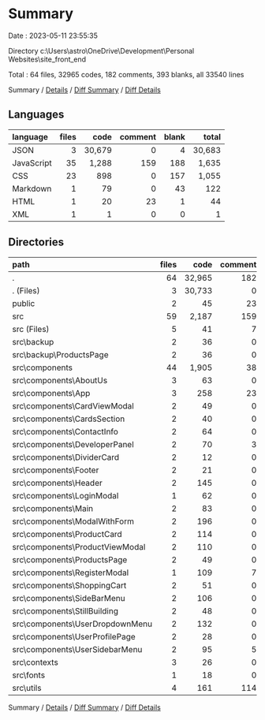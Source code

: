 # Summary

Date : 2023-05-11 23:55:35

Directory c:\\Users\\astro\\OneDrive\\Development\\Personal Websites\\site_front_end

Total : 64 files,  32965 codes, 182 comments, 393 blanks, all 33540 lines

Summary / [Details](details.md) / [Diff Summary](diff.md) / [Diff Details](diff-details.md)

## Languages
| language | files | code | comment | blank | total |
| :--- | ---: | ---: | ---: | ---: | ---: |
| JSON | 3 | 30,679 | 0 | 4 | 30,683 |
| JavaScript | 35 | 1,288 | 159 | 188 | 1,635 |
| CSS | 23 | 898 | 0 | 157 | 1,055 |
| Markdown | 1 | 79 | 0 | 43 | 122 |
| HTML | 1 | 20 | 23 | 1 | 44 |
| XML | 1 | 1 | 0 | 0 | 1 |

## Directories
| path | files | code | comment | blank | total |
| :--- | ---: | ---: | ---: | ---: | ---: |
| . | 64 | 32,965 | 182 | 393 | 33,540 |
| . (Files) | 3 | 30,733 | 0 | 46 | 30,779 |
| public | 2 | 45 | 23 | 2 | 70 |
| src | 59 | 2,187 | 159 | 345 | 2,691 |
| src (Files) | 5 | 41 | 7 | 8 | 56 |
| src\\backup | 2 | 36 | 0 | 7 | 43 |
| src\\backup\\ProductsPage | 2 | 36 | 0 | 7 | 43 |
| src\\components | 44 | 1,905 | 38 | 300 | 2,243 |
| src\\components\\AboutUs | 3 | 63 | 0 | 9 | 72 |
| src\\components\\App | 3 | 258 | 23 | 38 | 319 |
| src\\components\\CardViewModal | 2 | 49 | 0 | 7 | 56 |
| src\\components\\CardsSection | 2 | 40 | 0 | 6 | 46 |
| src\\components\\ContactInfo | 2 | 64 | 0 | 13 | 77 |
| src\\components\\DeveloperPanel | 2 | 70 | 3 | 10 | 83 |
| src\\components\\DividerCard | 2 | 12 | 0 | 4 | 16 |
| src\\components\\Footer | 2 | 21 | 0 | 5 | 26 |
| src\\components\\Header | 2 | 145 | 0 | 21 | 166 |
| src\\components\\LoginModal | 1 | 62 | 0 | 8 | 70 |
| src\\components\\Main | 2 | 83 | 0 | 15 | 98 |
| src\\components\\ModalWithForm | 2 | 196 | 0 | 27 | 223 |
| src\\components\\ProductCard | 2 | 114 | 0 | 20 | 134 |
| src\\components\\ProductViewModal | 2 | 110 | 0 | 19 | 129 |
| src\\components\\ProductsPage | 2 | 49 | 0 | 9 | 58 |
| src\\components\\RegisterModal | 1 | 109 | 7 | 11 | 127 |
| src\\components\\ShoppingCart | 2 | 51 | 0 | 9 | 60 |
| src\\components\\SideBarMenu | 2 | 106 | 0 | 17 | 123 |
| src\\components\\StillBuilding | 2 | 48 | 0 | 9 | 57 |
| src\\components\\UserDropdownMenu | 2 | 132 | 0 | 20 | 152 |
| src\\components\\UserProfilePage | 2 | 28 | 0 | 6 | 34 |
| src\\components\\UserSidebarMenu | 2 | 95 | 5 | 17 | 117 |
| src\\contexts | 3 | 26 | 0 | 10 | 36 |
| src\\fonts | 1 | 18 | 0 | 3 | 21 |
| src\\utils | 4 | 161 | 114 | 17 | 292 |

Summary / [Details](details.md) / [Diff Summary](diff.md) / [Diff Details](diff-details.md)